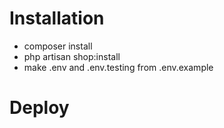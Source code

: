 # Installation

- composer install
- php artisan shop:install
- make .env and .env.testing from .env.example


# Deploy
